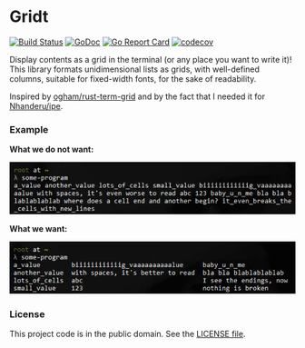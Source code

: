 # Gridt

[![Build Status][tag1img]][tag1link]
[![GoDoc][tag2img]][tag2link]
[![Go Report Card][tag3img]][tag3link]
[![codecov][tag4img]][tag4link]

Display contents as a grid in the terminal (or any place you want to write it)!
This library formats unidimensional lists as grids, with well-defined columns, suitable for fixed-width fonts, for the sake of readability.

Inspired by [ogham/rust-term-grid][1] and by the fact that I needed it for [Nhanderu/ipe][2].

### Example

**What we do not want:**

![What we do not want](./.assets/what-we-do-not-want.png "What we do no want")

**What we want:**

![What we want](./.assets/what-we-want.png "What we want")

### License

This project code is in the public domain. See the [LICENSE file][3].

[1]: https://github.com/ogham/rust-term-grid/
[2]: https://github.com/Nhanderu/ipe/
[3]: https://github.com/Nhanderu/gridt/blob/master/LICENSE

[tag1img]: https://travis-ci.org/Nhanderu/gridt.svg?branch=master
[tag1link]: https://travis-ci.org/Nhanderu/gridt
[tag2img]: https://godoc.org/github.com/Nhanderu/gridt?status.png
[tag2link]: https://godoc.org/github.com/Nhanderu/gridt
[tag3img]: https://goreportcard.com/badge/github.com/Nhanderu/gridt
[tag3link]: https://goreportcard.com/report/github.com/Nhanderu/gridt
[tag4img]: https://codecov.io/gh/Nhanderu/gridt/branch/master/graph/badge.svg
[tag4link]: https://codecov.io/gh/Nhanderu/gridt